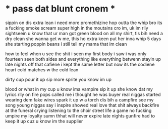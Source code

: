 # * pass dat blunt cronem *

sippin on dis extra lean i need more promethizine
hop outta the whip bro its a fucking smoke scream
super high in the moutains cro im, uk im rlly sightseein
u know that ur man got green
blood on all my shirt, tis bih need a dry clean
she wanna get w me, this ho extra keen
put her inna whip 5 days she starting poppin beans
i still tell my mama that im clean

how to feel when u see the shit i seen
my first body i saw i was only fourteen
seen both sides and everything like everything betwenn
stayin up late nights off that cafiene 
i kept the same letter but now its the codiene
heart cold matches w the cold lean

dirty cup pour it up sip more sprite you know im up

blood or what in my cup u know ima vampire
sip it up she know dat my lyrics rlly on fire
pops called me i thought he was buyer
real niggas started wearing dem fake wires
spark it up w a torch dis bih a campfire
see my song young niggas say i inspire
showed real love that shit always backfire
at the funeral crying listening to the choir
street life a game no fucking umpire
my loyalty sumn thhat will never expire
late nights gunfire had to keep it up cuz u know im the supplier
